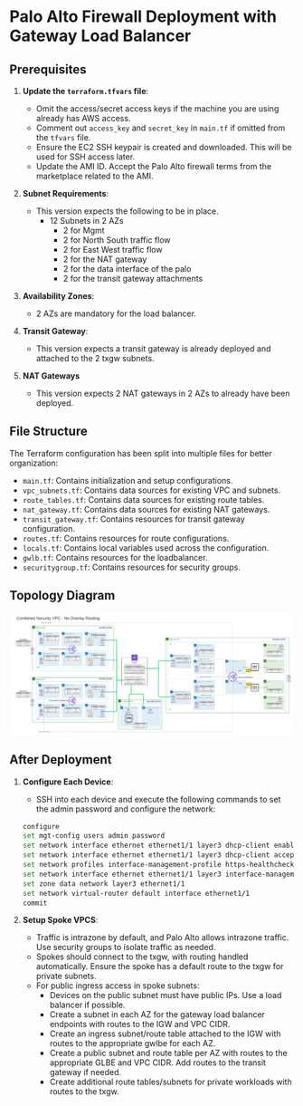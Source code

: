 # Palo Alto Firewall Deployment with Gateway Load Balancer

## Prerequisites

1. **Update the `terraform.tfvars` file**:
    - Omit the access/secret access keys if the machine you are using already has AWS access.
    - Comment out `access_key` and `secret_key` in `main.tf` if omitted from the `tfvars` file.
    - Ensure the EC2 SSH keypair is created and downloaded. This will be used for SSH access later.
    - Update the AMI ID. Accept the Palo Alto firewall terms from the marketplace related to the AMI.

2. **Subnet Requirements**:
    - This version expects the following to be in place.
      - 12 Subnets in 2 AZs
        - 2 for Mgmt
        - 2 for North South traffic flow
        - 2 for East West traffic flow
        - 2 for the NAT gateway
        - 2 for the data interface of the palo
        - 2 for the transit gateway attachments

3. **Availability Zones**:
    - 2 AZs are mandatory for the load balancer.

4. **Transit Gateway**:
    - This version expects a transit gateway is already deployed and attached to the 2 txgw subnets.

5. **NAT Gateways**
    - This version expects 2 NAT gateways in 2 AZs to already have been deployed.

## File Structure

The Terraform configuration has been split into multiple files for better organization:

- `main.tf`: Contains initialization and setup configurations.
- `vpc_subnets.tf`: Contains data sources for existing VPC and subnets.
- `route_tables.tf`: Contains data sources for existing route tables.
- `nat_gateway.tf`: Contains data sources for existing NAT gateways.
- `transit_gateway.tf`: Contains resources for transit gateway configuration.
- `routes.tf`: Contains resources for route configurations.
- `locals.tf`: Contains local variables used across the configuration.
- `gwlb.tf`: Contains resources for the loadbalancer.
- `securitygroup.tf`: Contains resources for security groups.

## Topology Diagram

![Topology Diagram](topology.png)

## After Deployment

1. **Configure Each Device**:
    - SSH into each device and execute the following commands to set the admin password and configure the network:

    ```sh
    configure
    set mgt-config users admin password
    set network interface ethernet ethernet1/1 layer3 dhcp-client enable yes
    set network interface ethernet ethernet1/1 layer3 dhcp-client accept-default-route yes
    set network profiles interface-management-profile https-healthcheck https yes
    set network interface ethernet ethernet1/1 layer3 interface-management-profile https-healthcheck
    set zone data network layer3 ethernet1/1
    set network virtual-router default interface ethernet1/1
    commit
    ```

2. **Setup Spoke VPCS**:
    - Traffic is intrazone by default, and Palo Alto allows intrazone traffic. Use security groups to isolate traffic as needed.
    - Spokes should connect to the txgw, with routing handled automatically. Ensure the spoke has a default route to the txgw for private subnets.
    - For public ingress access in spoke subnets:
      - Devices on the public subnet must have public IPs. Use a load balancer if possible.
      - Create a subnet in each AZ for the gateway load balancer endpoints with routes to the IGW and VPC CIDR.
      - Create an ingress subnet/route table attached to the IGW with routes to the appropriate gwlbe for each AZ.
      - Create a public subnet and route table per AZ with routes to the appropriate GLBE and VPC CIDR. Add routes to the transit gateway if needed.
      - Create additional route tables/subnets for private workloads with routes to the txgw.
